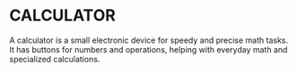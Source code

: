 # CALCULATOR
A calculator is a small electronic device for speedy and precise math tasks. It has buttons for numbers and operations, helping with everyday math and specialized calculations.
